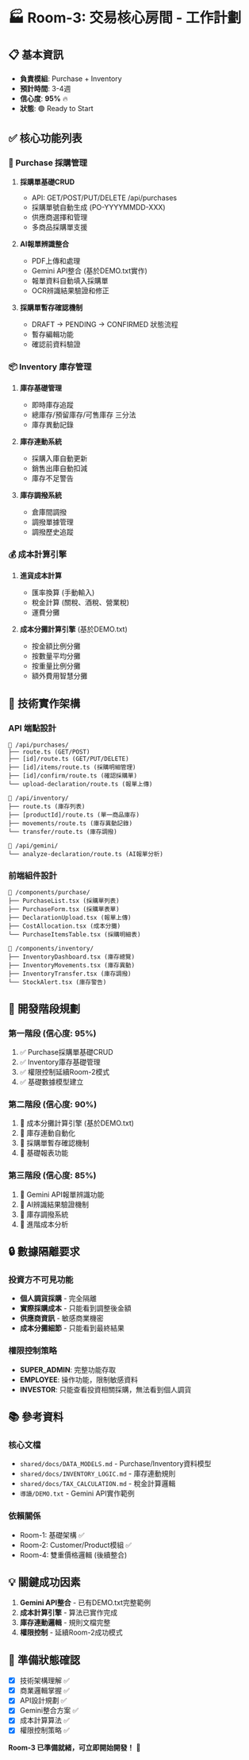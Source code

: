 # 🏭 Room-3: 交易核心房間 - 工作計劃

## 📋 基本資訊
- **負責模組**: Purchase + Inventory
- **預計時間**: 3-4週
- **信心度**: **95%** 🔥
- **狀態**: 🟢 Ready to Start

## ✅ 核心功能列表

### 🛒 Purchase 採購管理
1. **採購單基礎CRUD**
   - API: GET/POST/PUT/DELETE /api/purchases
   - 採購單號自動生成 (PO-YYYYMMDD-XXX)
   - 供應商選擇和管理
   - 多商品採購單支援

2. **AI報單辨識整合**
   - PDF上傳和處理
   - Gemini API整合 (基於DEMO.txt實作)
   - 報單資料自動填入採購單
   - OCR辨識結果驗證和修正

3. **採購單暫存確認機制**
   - DRAFT → PENDING → CONFIRMED 狀態流程
   - 暫存編輯功能
   - 確認前資料驗證

### 📦 Inventory 庫存管理
1. **庫存基礎管理**
   - 即時庫存追蹤
   - 總庫存/預留庫存/可售庫存 三分法
   - 庫存異動記錄

2. **庫存連動系統**
   - 採購入庫自動更新
   - 銷售出庫自動扣減
   - 庫存不足警告

3. **庫存調撥系統**
   - 倉庫間調撥
   - 調撥單據管理
   - 調撥歷史追蹤

### 💰 成本計算引擎
1. **進貨成本計算**
   - 匯率換算 (手動輸入)
   - 稅金計算 (關稅、酒稅、營業稅)
   - 運費分攤

2. **成本分攤計算引擎** (基於DEMO.txt)
   - 按金額比例分攤
   - 按數量平均分攤
   - 按重量比例分攤
   - 額外費用智慧分攤

## 🔧 技術實作架構

### API 端點設計
```
📁 /api/purchases/
├── route.ts (GET/POST)
├── [id]/route.ts (GET/PUT/DELETE)
├── [id]/items/route.ts (採購明細管理)
├── [id]/confirm/route.ts (確認採購單)
└── upload-declaration/route.ts (報單上傳)

📁 /api/inventory/
├── route.ts (庫存列表)
├── [productId]/route.ts (單一商品庫存)
├── movements/route.ts (庫存異動記錄)
└── transfer/route.ts (庫存調撥)

📁 /api/gemini/
└── analyze-declaration/route.ts (AI報單分析)
```

### 前端組件設計
```
📁 /components/purchase/
├── PurchaseList.tsx (採購單列表)
├── PurchaseForm.tsx (採購單表單)
├── DeclarationUpload.tsx (報單上傳)
├── CostAllocation.tsx (成本分攤)
└── PurchaseItemsTable.tsx (採購明細表)

📁 /components/inventory/
├── InventoryDashboard.tsx (庫存總覽)
├── InventoryMovements.tsx (庫存異動)
├── InventoryTransfer.tsx (庫存調撥)
└── StockAlert.tsx (庫存警告)
```

## 🎯 開發階段規劃

### **第一階段 (信心度: 95%)**
1. ✅ Purchase採購單基礎CRUD
2. ✅ Inventory庫存基礎管理
3. ✅ 權限控制延續Room-2模式
4. ✅ 基礎數據模型建立

### **第二階段 (信心度: 90%)**
1. 🔄 成本分攤計算引擎 (基於DEMO.txt)
2. 🔄 庫存連動自動化
3. 🔄 採購單暫存確認機制
4. 🔄 基礎報表功能

### **第三階段 (信心度: 85%)**
1. 🚀 Gemini API報單辨識功能
2. 🚀 AI辨識結果驗證機制
3. 🚀 庫存調撥系統
4. 🚀 進階成本分析

## 🔒 數據隔離要求

### 投資方不可見功能
- **個人調貨採購** - 完全隔離
- **實際採購成本** - 只能看到調整後金額
- **供應商資訊** - 敏感商業機密
- **成本分攤細節** - 只能看到最終結果

### 權限控制策略
- **SUPER_ADMIN**: 完整功能存取
- **EMPLOYEE**: 操作功能，限制敏感資料
- **INVESTOR**: 只能查看投資相關採購，無法看到個人調貨

## 📚 參考資料

### 核心文檔
- `shared/docs/DATA_MODELS.md` - Purchase/Inventory資料模型
- `shared/docs/INVENTORY_LOGIC.md` - 庫存連動規則
- `shared/docs/TAX_CALCULATION.md` - 稅金計算邏輯
- `導讀/DEMO.txt` - Gemini API實作範例

### 依賴關係
- Room-1: 基礎架構 ✅
- Room-2: Customer/Product模組 ✅
- Room-4: 雙重價格邏輯 (後續整合)

## 💡 關鍵成功因素

1. **Gemini API整合** - 已有DEMO.txt完整範例
2. **成本計算引擎** - 算法已實作完成
3. **庫存連動邏輯** - 規則文檔完整
4. **權限控制** - 延續Room-2成功模式

## 🚀 準備狀態確認

- [x] 技術架構理解 ✅
- [x] 商業邏輯掌握 ✅
- [x] API設計規劃 ✅
- [x] Gemini整合方案 ✅
- [x] 成本計算算法 ✅
- [x] 權限控制策略 ✅

**Room-3 已準備就緒，可立即開始開發！** 🎯